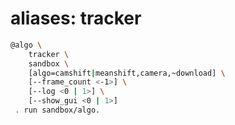 # aliases: tracker

```bash
@algo \
	tracker \
	sandbox \
	[algo=camshift|meanshift,camera,~download] \
	[--frame_count <-1>] \
	[--log <0 | 1>] \
	[--show_gui <0 | 1>]
 . run sandbox/algo.
```
